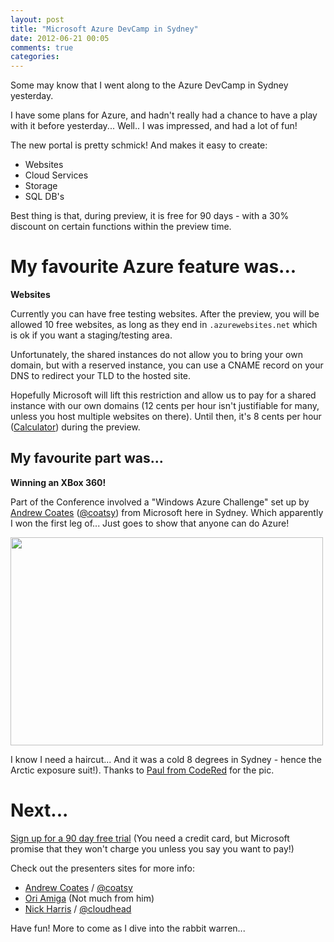 ```yaml
---
layout: post
title: "Microsoft Azure DevCamp in Sydney"
date: 2012-06-21 00:05
comments: true
categories: 
---
```

Some may know that I went along to the Azure DevCamp in Sydney yesterday.

I have some plans for Azure, and hadn't really had a chance to have a play with it before yesterday... Well.. I was impressed, and had a lot of fun!

The new portal is pretty schmick! And makes it easy to create:
<ul>
	<li>Websites</li>
	<li>Cloud Services</li>
	<li>Storage</li>
	<li>SQL DB's</li>
</ul>
Best thing is that, during preview, it is free for 90 days - with a 30% discount on certain functions within the preview time.
<h1>My favourite Azure feature was...</h1>
<strong>Websites</strong>

Currently you can have free testing websites. After the preview, you will be allowed 10 free websites, as long as they end in `.azurewebsites.net` which is ok if you want a staging/testing area.

Unfortunately, the shared instances do not allow you to bring your own domain, but with a reserved instance, you can use a CNAME record on your DNS to redirect your TLD to the hosted site.

Hopefully Microsoft will lift this restriction and allow us to pay for a shared instance with our own domains (12 cents per hour isn't justifiable for many, unless you host multiple websites on there). Until then, it's 8 cents per hour (<a href="https://www.windowsazure.com/en-us/pricing/calculator/" target="_blank">Calculator</a>) during the preview.

My favourite part was...
----------

<strong>Winning an XBox 360!</strong>

Part of the Conference involved a "Windows Azure Challenge" set up by <a title="Coatsy" href="http://blogs.msdn.com/b/acoat/">Andrew Coates</a> (<a href="https://twitter.com/#!/coatsy">@coatsy</a>) from Microsoft here in Sydney. Which apparently I won the first leg of... Just goes to show that anyone can do Azure!

<a href="http://www.flickr.com/photos/coderedpaul/7399928478/sizes/o/in/photostream/" target="_blank"><img class="aligncenter size-full wp-image-183" title="7399928478_d02e815584_n" src="https://farm6.staticflickr.com/5327/7399928478_d02e815584.jpg" alt="" width="500" height="333" /></a>

I know I need a haircut... And it was a cold 8 degrees in Sydney - hence the Arctic exposure suit!). Thanks to <a href="http://flickr.com/coderedpaul" target="_blank">Paul from CodeRed</a> for the pic.
<h1>Next...</h1>
<a href="http://windows.azure.net">Sign up for a 90 day free trial</a> (You need a credit card, but Microsoft promise that they won't charge you unless you say you want to pay!)

Check out the presenters sites for more info:
<ul>
	<li><a href="http://blogs.msdn.com/b/acoat/" target="_blank">Andrew Coates</a> / <a href="https://twitter.com/#!/coatsy" target="_blank">@coatsy</a></li>
	<li><a href="http://channel9.msdn.com/Events/Speakers/Ori+Amiga" target="_blank">Ori Amiga</a> (Not much from him)</li>
	<li><a href="http://nickharris.net/" target="_blank">Nick Harris</a> / <a href="https://twitter.com/#!/cloudnick" target="_blank">@cloudhead</a></li>
</ul>
Have fun! More to come as I dive into the rabbit warren...